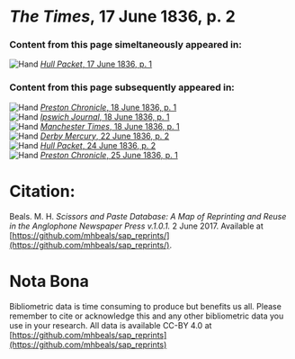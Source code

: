 # *The Times*, 17 June 1836, p. 2  
  
### Content from this page simeltaneously appeared in:  
![Hand](http://scissorsandpaste.net/wp-content/uploads/2017/06/smallhandpointer.png) [*Hull Packet*, 17 June 1836, p. 1](https://mhbeals.github.io/sap_html/Hull-Packet/Hull-Packet-17-June-1836-p-1)  
  
### Content from this page subsequently appeared in:  
![Hand](http://scissorsandpaste.net/wp-content/uploads/2017/06/smallhandpointer.png) [*Preston Chronicle*, 18 June 1836, p. 1](https://mhbeals.github.io/sap_html/Preston-Chronicle/Preston-Chronicle-18-June-1836-p-1)  
![Hand](http://scissorsandpaste.net/wp-content/uploads/2017/06/smallhandpointer.png) [*Ipswich Journal*, 18 June 1836, p. 1](https://mhbeals.github.io/sap_html/Ipswich-Journal/Ipswich-Journal-18-June-1836-p-1)  
![Hand](http://scissorsandpaste.net/wp-content/uploads/2017/06/smallhandpointer.png) [*Manchester Times*, 18 June 1836, p. 1](https://mhbeals.github.io/sap_html/Manchester-Times/Manchester-Times-18-June-1836-p-1)  
![Hand](http://scissorsandpaste.net/wp-content/uploads/2017/06/smallhandpointer.png) [*Derby Mercury*, 22 June 1836, p. 2](https://mhbeals.github.io/sap_html/Derby-Mercury/Derby-Mercury-22-June-1836-p-2)  
![Hand](http://scissorsandpaste.net/wp-content/uploads/2017/06/smallhandpointer.png) [*Hull Packet*, 24 June 1836, p. 2](https://mhbeals.github.io/sap_html/Hull-Packet/Hull-Packet-24-June-1836-p-2)  
![Hand](http://scissorsandpaste.net/wp-content/uploads/2017/06/smallhandpointer.png) [*Preston Chronicle*, 25 June 1836, p. 1](https://mhbeals.github.io/sap_html/Preston-Chronicle/Preston-Chronicle-25-June-1836-p-1)  


# Citation: 

Beals. M. H. *Scissors and Paste Database: A Map of Reprinting and Reuse in the Anglophone Newspaper Press v.1.0.1.* 2 June 2017. Available at [https://github.com/mhbeals/sap_reprints/](https://github.com/mhbeals/sap_reprints/). 

# Nota Bona

Bibliometric data is time consuming to produce but benefits us all. Please remember to cite or acknowledge this and any other bibliometric data you use in your research. All data is available CC-BY 4.0 at [https://github.com/mhbeals/sap_reprints](https://github.com/mhbeals/sap_reprints)